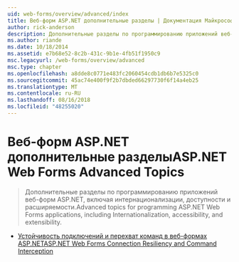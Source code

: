 ```yaml
---
uid: web-forms/overview/advanced/index
title: Веб-форм ASP.NET дополнительные разделы | Документация Майкрософт
author: rick-anderson
description: Дополнительные разделы по программированию приложений веб-форм ASP.NET, включая интернационализации, доступности и расширяемости.
ms.author: riande
ms.date: 10/18/2014
ms.assetid: e7b68e52-8c2b-431c-9b1e-4fb51f1950c9
msc.legacyurl: /web-forms/overview/advanced
msc.type: chapter
ms.openlocfilehash: a8dde8c0771e483fc2060454cdb1db6b7e5325c0
ms.sourcegitcommit: 45ac74e400f9f2b7dbded66297730f6f14a4eb25
ms.translationtype: MT
ms.contentlocale: ru-RU
ms.lasthandoff: 08/16/2018
ms.locfileid: "48255020"
---
```

<a name="aspnet-web-forms-advanced-topics"></a><span data-ttu-id="5d1b0-103">Веб-форм ASP.NET дополнительные разделы</span><span class="sxs-lookup"><span data-stu-id="5d1b0-103">ASP.NET Web Forms Advanced Topics</span></span>
====================
> <span data-ttu-id="5d1b0-104">Дополнительные разделы по программированию приложений веб-форм ASP.NET, включая интернационализации, доступности и расширяемости.</span><span class="sxs-lookup"><span data-stu-id="5d1b0-104">Advanced topics for programming ASP.NET Web Forms applications, including Internationalization, accessibility, and extensibility.</span></span>


- [<span data-ttu-id="5d1b0-105">Устойчивость подключений и перехват команд в веб-формах ASP.NET</span><span class="sxs-lookup"><span data-stu-id="5d1b0-105">ASP.NET Web Forms Connection Resiliency and Command Interception</span></span>](aspnet-web-forms-connection-resiliency-and-command-interception.md)
